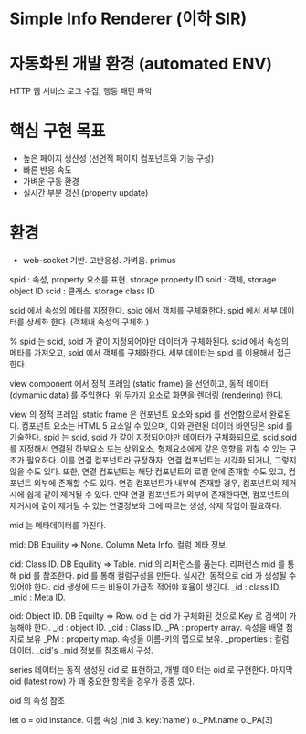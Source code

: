 
# Simple Info Renderer  (이하 SIR)

# 자동화된 개발 환경 (automated ENV)

  HTTP 웹 서비스
  로그 수집, 행동 패턴 파악

# 핵심 구현 목표
-  높은 페이지 생산성 (선언적 페이지 컴포넌트와 기능 구성)
- 빠른 반응 속도
- 가벼운 구동 환경
- 실시간 부분 갱신  (property update)


# 환경

- web-socket 기반. 고반응성. 가벼움. primus


spid : 속성, property 요소를 표현. storage property ID
soid : 객체, storage object ID
scid : 클래스. storage class ID

scid 에서 속성의 메타를 지정한다.
soid 에서 객체를 구체화한다.
spid 에서 세부 데이터를 상세화 한다. (객체내 속성의 구체화.)

  % spid 는 scid, soid 가 같이 지정되어야만 데이터가 구체화된다.
  scid 에서 속성의 메타를 가져오고, soid 에서 객체를 구체화한다.
  세부 데이터는 spid 를 이용해서 접근한다.

view component 에서
  정적 프레임 (static frame) 을 선언하고,
  동적 데이터 (dymamic data) 를 주입한다.
  위 두가지 요소로 화면을 렌더링 (rendering) 한다.

view 의 정적 프레임.
  static frame 은 컨포넌트 요소와 spid 를 선언함으로서 완료된다.
  컴포넌트 요소는 HTML 5 요소일 수 있으며, 이와 관련된 데이터 바인딩은 spid 를 기술한다.
  spid 는 scid, soid 가 같이 지정되어야만 데이터가 구체화되므로, scid,soid 를 지정해서 연결된 하부요소 또는 상위요소, 형제요소에게 같은 영향을 끼칠 수 있는 구조가 필요하다.
  이를 연결 컴포넌트라 규정하자.
  연결 컴포넌트는 시각화 되거나, 그렇지 않을 수도 있다.
  또한, 연결 컴포넌트는 해당 컴포넌트의 로컬 안에 존재할 수도 있고, 컴포넌트 외부에 존재할 수도 있다.
  연결 컴포넌트가 내부에 존재할 경우, 컴포넌트의 제거시에 쉽게 같이 제거될 수 있다.
  만약 연결 컴포넌트가 외부에 존재한다면, 컴포넌트의 제거시에 같이 제거될 수 있는 연결정보와 그에 따르는 생성, 삭제 작업이 필요하다.


mid 는 메타데이터를 가진다.

mid:
  DB Equility =>  None. Column Meta Info.
  컬럼 메타 정보.


cid:  Class ID.
  DB Equility =>  Table.
  mid 의 리퍼런스를 품는다.
  리퍼런스 mid 를 통해 pid 를 참조한다.
  pid 를 통해 컬럼구성을 만든다.
  실시간, 동적으로 cid 가 생성될 수 있어야 한다. cid 생성에 드는 비용이 가급적 적어야 효율이 생긴다.
  _id : class ID.
  _mid : Meta ID.

oid:  Object ID.
  DB Equilty =>  Row.
  oid 는 cid 가 구체화된 것으로 Key 로 검색이 가능해야 한다.
  _id : object ID.
  _cid : Class ID.
  _PA : property array. 속성을 배열 첨자로 보유
  _PM : property map. 속성을 이름-키의 맵으로 보유.
  _properties : 컬럼 데이터. _cid's _mid 정보를 참조해서 구성.


series 데이터는 동적 생성된 cid 로 표현하고, 개별 데이터는 oid 로 구현한다.
마지막 oid (latest row) 가 꽤 중요한 항목을 경우가 종종 있다.

oid 의 속성 참조

let o = oid instance.
이름 속성 (nid 3. key:'name')
  o._PM.name
  o._PA[3]
